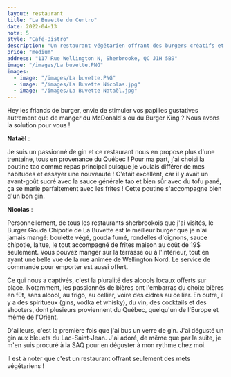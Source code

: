 ```yaml
---
layout: restaurant
title: "La Buvette du Centro"
date: 2022-04-13
note: 5
style: "Café-Bistro"
description: "Un restaurant végétarien offrant des burgers créatifs et une sélection impressionnante de boissons locales"
price: "medium"
address: "117 Rue Wellington N, Sherbrooke, QC J1H 5B9"
image: "/images/La buvette.PNG"
images:
  - image: "/images/La buvette.PNG"
  - image: "/images/La Buvette Nicolas.jpg"
  - image: "/images/La Buvette Nataël.jpg"
---
```


Hey les friands de burger, envie de stimuler vos papilles gustatives autrement que de manger du McDonald's ou du Burger King ? Nous avons la solution pour vous ! 

**Nataël** :

Je suis un passionné de gin et ce restaurant nous en propose plus d'une trentaine, tous en provenance du Québec ! Pour ma part, j'ai choisi la poutine tao comme repas principal puisque je voulais différer de mes habitudes et essayer une nouveauté ! C'était excellent, car il y avait un avant-goût sucré avec la sauce générale tao et bien sûr avec du tofu pané, ça se marie parfaitement avec les frites ! Cette poutine s'accompagne bien d'un bon gin.

**Nicolas** :

Personnellement, de tous les restaurants sherbrookois que j'ai visités, le Burger Gouda Chipotle de La Buvette est le meilleur burger que je n'ai jamais mangé: boulette végé, gouda fumé, rondelles d'oignons, sauce chipotle, laitue, le tout accompagné de frites maison au coût de 19$ seulement. Vous pouvez manger sur la terrasse ou à l'intérieur, tout en ayant une belle vue de la rue animée de Wellington Nord. Le service de commande pour emporter est aussi offert.

Ce qui nous a captivés, c'est la pluralité des alcools locaux offerts sur place. Notamment, les passionnés de bières ont l'embarras du choix: bières en fût, sans alcool, au frigo, au cellier, voire des cidres au cellier. En outre, il y a des spiritueux (gins, vodka et whisky), du vin, des cocktails et des shooters, dont plusieurs proviennent du Québec, quelqu'un de l'Europe et même de l'Orient.

D'ailleurs, c'est la première fois que j'ai bus un verre de gin. J'ai dégusté un gin aux bleuets du Lac-Saint-Jean. J'ai adoré, de même que par la suite, je m'en suis procuré à la SAQ pour en déguster à mon rythme chez moi.

Il est à noter que c'est un restaurant offrant seulement des mets végétariens ! 